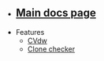 - ## [Main docs page](./docs/en/README.md)
- Features
  - [CVdw ](./docs/en/cv.md)
  - [Clone checker](./docs/en/clone-checker.md)

